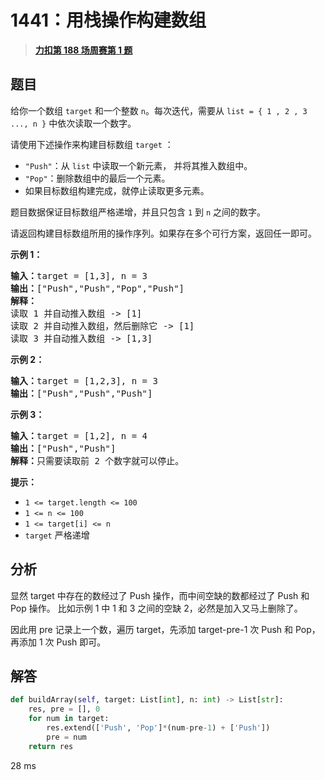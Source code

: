# 1441：用栈操作构建数组


> <u>**[力扣第 188 场周赛第 1 题](https://leetcode.cn/problems/build-an-array-with-stack-operations/)**</u>

## 题目

<p>给你一个数组 <code>target</code> 和一个整数 <code>n</code>。每次迭代，需要从  <code>list = { 1 , 2 , 3 ..., n }</code> 中依次读取一个数字。</p>

<p>请使用下述操作来构建目标数组 <code>target</code> ：</p>

<ul>
<li><code>"Push"</code>：从 <code>list</code> 中读取一个新元素， 并将其推入数组中。</li>
<li><code>"Pop"</code>：删除数组中的最后一个元素。</li>
<li>如果目标数组构建完成，就停止读取更多元素。</li>
</ul>

<p>题目数据保证目标数组严格递增，并且只包含 <code>1</code> 到 <code>n</code> 之间的数字。</p>

<p>请返回构建目标数组所用的操作序列。如果存在多个可行方案，返回任一即可。</p>



<p><strong>示例 1：</strong></p>

<pre>
<strong>输入：</strong>target = [1,3], n = 3
<strong>输出：</strong>["Push","Push","Pop","Push"]
<strong>解释：
</strong>读取 1 并自动推入数组 -&gt; [1]
读取 2 并自动推入数组，然后删除它 -&gt; [1]
读取 3 并自动推入数组 -&gt; [1,3]
</pre>

<p><strong>示例 2：</strong></p>

<pre>
<strong>输入：</strong>target = [1,2,3], n = 3
<strong>输出：</strong>["Push","Push","Push"]
</pre>

<p><strong>示例 3：</strong></p>

<pre>
<strong>输入：</strong>target = [1,2], n = 4
<strong>输出：</strong>["Push","Push"]
<strong>解释：</strong>只需要读取前 2 个数字就可以停止。
</pre>



<p><strong>提示：</strong></p>

<ul>
<li><code>1 &lt;= target.length &lt;= 100</code></li>
<li><code>1 &lt;= n &lt;= 100</code></li>
<li><code>1 &lt;= target[i] &lt;= n</code></li>
<li><code>target</code> 严格递增</li>
</ul>


## 分析

显然 target 中存在的数经过了 Push 操作，而中间空缺的数都经过了 Push 和 Pop 操作。
比如示例 1 中 1 和 3 之间的空缺 2，必然是加入又马上删除了。

因此用 pre 记录上一个数，遍历 target，先添加 target-pre-1 次 Push 和 Pop，再添加 1 次 Push 即可。


## 解答

```python
def buildArray(self, target: List[int], n: int) -> List[str]:
	res, pre = [], 0
	for num in target:
		res.extend(['Push', 'Pop']*(num-pre-1) + ['Push'])
		pre = num
	return res
```

28 ms


